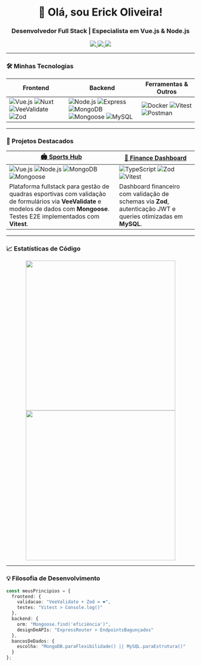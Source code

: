 <h1 align="center">👋 Olá, sou Erick Oliveira!</h1>
<h3 align="center">Desenvolvedor Full Stack | Especialista em Vue.js & Node.js</h3>

<p align="center">
  <a href="https://linkedin.com/in/erick-oliveira-0498a1149">
    <img src="https://img.shields.io/badge/LinkedIn-0077B5?style=for-the-badge&logo=linkedin&logoColor=white">
  </a>
  <a href="mailto:erick.erick669@gmail.com">
    <img src="https://img.shields.io/badge/Gmail-D14836?style=for-the-badge&logo=gmail&logoColor=white">
  </a>
  <a href="https://wa.me/5582999915223">
    <img src="https://img.shields.io/badge/WhatsApp-25D366?style=for-the-badge&logo=whatsapp&logoColor=white">
  </a>
</p>

---

### **🛠️ Minhas Tecnologias**
| **Frontend**              | **Backend**               | **Ferramentas & Outros**  |
|---------------------------|---------------------------|---------------------------|
| ![Vue.js](https://img.shields.io/badge/Vue.js-4FC08D?style=flat&logo=vuedotjs&logoColor=white) ![Nuxt](https://img.shields.io/badge/Nuxt-00C58E?style=flat&logo=nuxtdotjs&logoColor=white) ![VeeValidate](https://img.shields.io/badge/VeeValidate-4FC08D?style=flat&logo=vue.js&logoColor=white) ![Zod](https://img.shields.io/badge/Zod-3178C6?style=flat&logo=typescript&logoColor=white) | ![Node.js](https://img.shields.io/badge/Node.js-339933?style=flat&logo=nodedotjs&logoColor=white) ![Express](https://img.shields.io/badge/Express-000000?style=flat&logo=express&logoColor=white) ![MongoDB](https://img.shields.io/badge/MongoDB-47A248?style=flat&logo=mongodb&logoColor=white) ![Mongoose](https://img.shields.io/badge/Mongoose-880000?style=flat&logo=mongodb&logoColor=white) ![MySQL](https://img.shields.io/badge/MySQL-4479A1?style=flat&logo=mysql&logoColor=white) | ![Docker](https://img.shields.io/badge/Docker-2496ED?style=flat&logo=docker&logoColor=white) ![Vitest](https://img.shields.io/badge/Vitest-6E4F97?style=flat&logo=vitest&logoColor=white) ![Postman](https://img.shields.io/badge/Postman-FF6C37?style=flat&logo=postman&logoColor=white) |

---

### **🚀 Projetos Destacados**
| [🏟️ Sports Hub](https://github.com/erickolk/sports-hub) | [💸 Finance Dashboard](https://github.com/erickolk/finance-dash) |
|--------------------------------------------------------|-------------------------------------------------------|
| ![Vue.js](https://img.shields.io/badge/-Vue.js-4FC08D) ![Node.js](https://img.shields.io/badge/-Node.js-339933) ![MongoDB](https://img.shields.io/badge/-MongoDB-47A248) ![Mongoose](https://img.shields.io/badge/-Mongoose-880000) | ![TypeScript](https://img.shields.io/badge/-TypeScript-3178C6) ![Zod](https://img.shields.io/badge/-Zod-3178C6) ![Vitest](https://img.shields.io/badge/-Vitest-6E4F97) |
| Plataforma fullstack para gestão de quadras esportivas com validação de formulários via **VeeValidate** e modelos de dados com **Mongoose**. Testes E2E implementados com **Vitest**. | Dashboard financeiro com validação de schemas via **Zod**, autenticação JWT e queries otimizadas em **MySQL**. |

---

### **📈 Estatísticas de Código**
<p align="center">
  <img src="https://github-readme-stats.vercel.app/api?username=erickolk&show_icons=true&theme=radical" width="400">
  <img src="https://github-readme-streak-stats.herokuapp.com/?user=erickolk&theme=radical" width="400">
</p>

---

### **💡 Filosofia de Desenvolvimento**
```typescript
const meusPrincipios = {
  frontend: {
    validacao: "VeeValidate + Zod = ❤️",
    testes: "Vitest > Console.log()"
  },
  backend: {
    orm: "Mongoose.find('eficiência')",
    designDeAPIs: "ExpressRouter > EndpointsBagunçados"
  },
  bancosDeDados: {
    escolha: "MongoDB.paraFlexibilidade() || MySQL.paraEstrutura()"
  }
};
